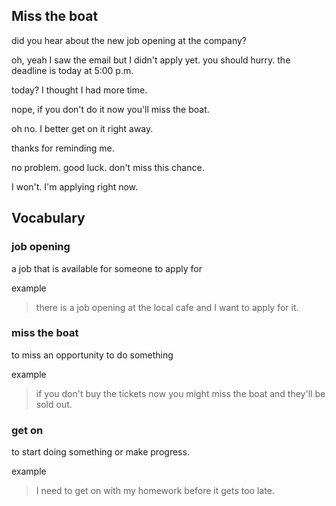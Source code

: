 ## Miss the boat

did you hear about the new job opening at the company?

oh, yeah I saw the email but I didn't apply yet.
you should hurry. the deadline is today at 5:00 p.m.

today? I thought I had more time.

nope, if you don't do it now you'll miss the boat.

oh no. I better get on it right away.

thanks for reminding me.

no problem. good luck. don't miss this chance.

I won't. I'm applying right now.

## Vocabulary

### job opening 

a job that is available for someone to apply for

example

> there is a job opening at the local cafe and I want to apply for it.

### miss the boat

to miss an opportunity to do something

example

> if you don't buy the tickets now you might miss the boat and they'll be sold out.

### get on

to start doing something or make progress.

example 

> I need to get on with my homework before it gets too late.
